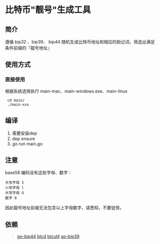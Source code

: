 # 比特币"靓号"生成工具

## 简介
遵循 bip32 、bip39、 bip44 随机生成比特币地址和相应的助记词，筛选出满足条件前缀的『靓号地址』

## 使用方式

### 直接使用
根据系统选择执行 main-mac、main-windows.exe、main-linux
```
 cd main/
 ./main-xxx
```

## 编译
1. 需要安装dep
2. dep ensure
3. go run main.go

## 注意
base58 编码没有这些字母、数字：

```
大写字母 I
小写字母 l
大写字母 O
数字 0
```

因此靓号地址前缀无法包含以上字母数字，请悉知，不要徒劳。

## 依赖
> [go-bip44](https://github.com/edunuzzi/go-bip44)
> [btcd](https://github.com/btcsuite/btcd)
> [btcutil](https://github.com/btcsuite/btcutil)
> [go-bip39](https://github.com/tyler-smith/go-bip39)
